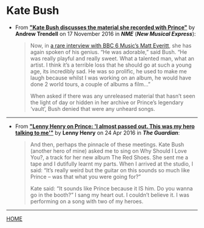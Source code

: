 
# Kate Bush

 - From [**"Kate Bush discusses the material she recorded with Prince"**](https://www.nme.com/news/music/kate-bush-discusses-material-recorded-prince-1860552) by **Andrew Trendell** on 17 November 2016 in ***NME*** (***New Musical Express***):

    > Now, in [a rare interview with BBC 6 Music’s Matt Everitt](http://www.bbc.co.uk/mediacentre/latestnews/2016/kate-bush-6-music-exclusive), she has again spoken of his genius. “He was adorable,” said Bush. “He was really playful and really sweet. What a talented man, what an artist. I think it’s a terrible loss that he should go at such a young age, its incredibly sad. He was so prolific, he used to make me laugh because whilst I was working on an album, he would have done 2 world tours, a couple of albums a film…”
    >
    > When asked if there was any unreleased material that hasn’t seen the light of day or hidden in her archive or Prince’s legendary ‘vault’, Bush denied that were any unheard songs.

---

 - From [**"Lenny Henry on Prince: 'I almost passed out. This was my hero talking to me'"**](https://www.theguardian.com/music/2016/apr/24/the-time-i-sang-with-prince-and-kate-bush-by-lenny-henry) by **Lenny Henry** on 24 Apr 2016 in ***The Guardian***:

    > And then, perhaps the pinnacle of these meetings. Kate Bush (another hero of mine) asked me to sing on Why Should I Love You?, a track for her new album The Red Shoes. She sent me a tape and I dutifully learnt my parts. When I arrived at the studio, I said: “It’s really weird but the guitar on this sounds so much like Prince – was that what you were going for?”
    > 
    > Kate said: “It sounds like Prince because it IS him. Do you wanna go in the booth?” I sang my heart out. I couldn’t believe it. I was performing on a song with two of my heroes.

---

[HOME](./)
